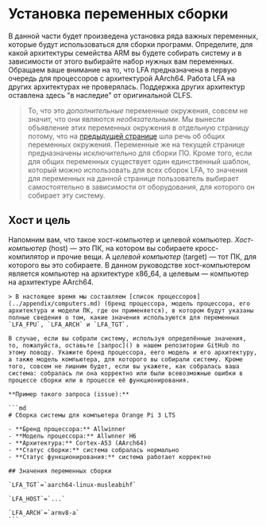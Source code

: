 # Установка переменных сборки

В данной части будет произведена установка ряда важных переменных, которые будут использоваться для сборки программ. Определите, для какой архитектуры семейства ARM вы будете собирать систему и в зависимости от этого выбирайте набор нужных вам переменных. Обращаем ваше внимание на то, что LFA предназначена в первую очередь для процессоров с архитектурой AArch64. Работа LFA на других архитектурах не проверялась. Поддержка других архитектур оставлена здесь "в наследие" от оригинальной CLFS.

> То, что это *дополнительные* переменные окружения, совсем не значит, что они являются *необязательными*. Мы вынесли объявление этих переменных окружения в отдельную страницу потому, что на [предыдущей странице](set-env.md) шла речь об общих переменных окружения. Переменные же на текущей странице предназначены исключительно для сборки ПО. Кроме того, если для общих переменных существует один единственный шаблон, который можно использовать для всех сборок LFA, то значения для переменных на данной странице пользователь выбирает самостоятельно в зависимости от оборудования, для которого он собирает эту систему.

## Хост и цель

Напомним вам, что такое хост-компьютер и целевой компьютер. *Хост-компьютер* (host) — это ПК, на котором вы собираете кросс-компилятор и прочие вещи. А *целевой компьютер* (target) — тот ПК, для которого вы это собираете. В данном руководстве хост-компьютером является компьютер на архитектуре x86_64, а целевым — компьютер на архитектуре AArch64.


~~~admonish warning title="Внимание"
> В настоящее время мы составляем [список процессоров](../appendix/computers.md) (бренд процессора, модель процессора, его архитектура и модели ПК, где он применяется), в котором будут указаны полные сведения о том, какие значения используются для переменных `LFA_FPU`, `LFA_ARCH` и `LFA_TGT`.

В случае, если вы собрали систему, используя определённые значения, то, пожалуйста, оставьте [запрос]() в нашем репозитории GitHub по этому поводу. Укажите бренд процессора, еего модель и его архитектуру, а также модель компьютера, для которого вы собирали систему. Кроме того, совсем не лишним будет, если вы укажете, как собралась ваша система: собралась ли она корректно или были всевозможные ошибки в процессе сборки или в процессе её функционирования.

**Пример такого запроса (issue):**

```md
# Сборка системы для компьютера Orange Pi 3 LTS

- **Бренд процессора:** Allwinner
- **Модель процессора:** Allwnner H6
- **Архитектура:** Cortex-A53 (AArch64)
- **Статус сборки:** система собралась нормально
- **Статус функционирования:** система работает корректно

## Значения переменных сборки

`LFA_TGT`=`aarch64-linux-musleabihf`

`LFA_HOST`=`...`

`LFA_ARCH`=`armv8-a`
```
~~~
